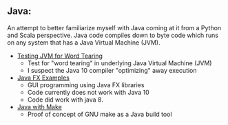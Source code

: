 ## Java:
An attempt to better familiarize myself with Java coming
at it from a Python and Scala perspective.  Java code
compiles down to byte code which runs on any system
that has a Java Virtual Machine (JVM).
* [Testing JVM for Word Tearing](wordTearing/)
  - Test for "word tearing" in underlying Java Virtual Machine (JVM)
  - I suspect the Java 10 compiler "optimizing" away execution
* [Java FX Examples](javafxExamples/)
  - GUI programming using Java FX libraries
  - Code currently does not work with Java 10
  - Code did work with java 8.
* [Java with Make](javaWithMake/)
  - Proof of concept of GNU make as a Java build tool
